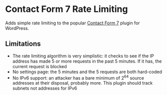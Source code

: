 # Contact Form 7 Rate Limiting

Adds simple rate limiting to the popular [Contact Form 7](http://contactform7.com/) plugin for WordPress.

## Limitations

- The rate limiting algorithm is very simplistic: it checks to see if the IP address has made 5 or more requests in the past 5 minutes. If it has, the current request is blocked
- No settings page: the 5 minutes and the 5 requests are both hard-coded
- No IPv6 support: an attacker has a bare minimum of 2<sup>64</sup> source addresses at their disposal, probably more. This plugin should track subnets not addresses for IPv6
